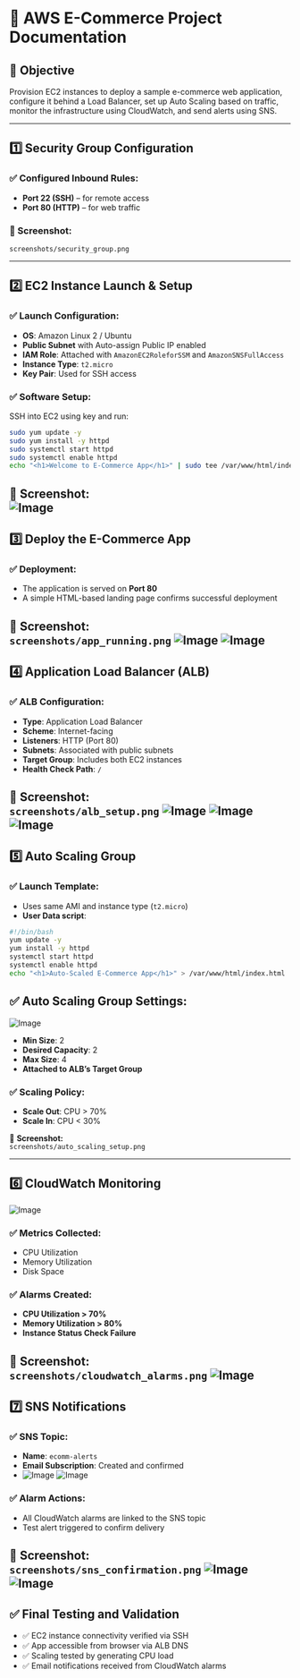 # 🧪 AWS E-Commerce Project Documentation

## 🎯 Objective
Provision EC2 instances to deploy a sample e-commerce web application, configure it behind a Load Balancer, set up Auto Scaling based on traffic, monitor the infrastructure using CloudWatch, and send alerts using SNS.

---

## 1️⃣ Security Group Configuration

### ✅ Configured Inbound Rules:
- **Port 22 (SSH)** – for remote access  
- **Port 80 (HTTP)** – for web traffic

### 📸 Screenshot:
`screenshots/security_group.png`

---

## 2️⃣ EC2 Instance Launch & Setup

### ✅ Launch Configuration:
- **OS**: Amazon Linux 2 / Ubuntu  
- **Public Subnet** with Auto-assign Public IP enabled  
- **IAM Role**: Attached with `AmazonEC2RoleforSSM` and `AmazonSNSFullAccess`  
- **Instance Type**: `t2.micro`  
- **Key Pair**: Used for SSH access  

### ✅ Software Setup:
SSH into EC2 using key and run:
```bash
sudo yum update -y
sudo yum install -y httpd
sudo systemctl start httpd
sudo systemctl enable httpd
echo "<h1>Welcome to E-Commerce App</h1>" | sudo tee /var/www/html/index.html
```
📸 **Screenshot:**  
![Image](https://github.com/user-attachments/assets/4ad11a8f-7533-44d6-8101-685571132338)
---

## 3️⃣ Deploy the E-Commerce App

### ✅ Deployment:
- The application is served on **Port 80**
- A simple HTML-based landing page confirms successful deployment

📸 **Screenshot:**  
`screenshots/app_running.png`
![Image](https://github.com/user-attachments/assets/0049b011-a34b-409f-a51a-bc33255915f4)
![Image](https://github.com/user-attachments/assets/a9bce9ba-d31a-4622-a34f-4418a57a57cb)
---

## 4️⃣ Application Load Balancer (ALB)

### ✅ ALB Configuration:
- **Type**: Application Load Balancer  
- **Scheme**: Internet-facing  
- **Listeners**: HTTP (Port 80)  
- **Subnets**: Associated with public subnets  
- **Target Group**: Includes both EC2 instances  
- **Health Check Path**: `/`

📸 **Screenshot:**  
`screenshots/alb_setup.png`
![Image](https://github.com/user-attachments/assets/66ac2f5e-50ae-4a69-9329-59fbbc426482)
![Image](https://github.com/user-attachments/assets/27f60f6f-4bea-4638-ac1a-eacc7496b457)
![Image](https://github.com/user-attachments/assets/42bb81a9-01f4-497e-8831-f1095e4ec67b)
---

## 5️⃣ Auto Scaling Group

### ✅ Launch Template:
- Uses same AMI and instance type (`t2.micro`)  
- **User Data script**:
```bash
#!/bin/bash
yum update -y
yum install -y httpd
systemctl start httpd
systemctl enable httpd
echo "<h1>Auto-Scaled E-Commerce App</h1>" > /var/www/html/index.html
```
## ✅ Auto Scaling Group Settings:
![Image](https://github.com/user-attachments/assets/d2ca069a-c901-4892-b461-cf6d6dd78711)

- **Min Size**: 2  
- **Desired Capacity**: 2  
- **Max Size**: 4  
- **Attached to ALB’s Target Group**

### ✅ Scaling Policy:
- **Scale Out**: CPU > 70%  
- **Scale In**: CPU < 30%

📸 **Screenshot:**  
`screenshots/auto_scaling_setup.png`

---

## 6️⃣ CloudWatch Monitoring
![Image](https://github.com/user-attachments/assets/2d21e905-9a2a-4c0c-bfd9-ff20c6aac855)
### ✅ Metrics Collected:
- CPU Utilization  
- Memory Utilization  
- Disk Space  

### ✅ Alarms Created:
- **CPU Utilization > 70%**  
- **Memory Utilization > 80%**  
- **Instance Status Check Failure**

📸 **Screenshot:**  
`screenshots/cloudwatch_alarms.png`
![Image](https://github.com/user-attachments/assets/68943a9e-f789-4c45-86fc-152c6674ef6e)
---

## 7️⃣ SNS Notifications

### ✅ SNS Topic:
- **Name**: `ecomm-alerts`  
- **Email Subscription**: Created and confirmed
- ![Image](https://github.com/user-attachments/assets/05e463a7-faed-4c29-9a1b-7a72747ac2ee)
![Image](https://github.com/user-attachments/assets/4e343624-d8e0-461b-8548-52d74b11e279)

### ✅ Alarm Actions:
- All CloudWatch alarms are linked to the SNS topic  
- Test alert triggered to confirm delivery  

📸 **Screenshot:**  
`screenshots/sns_confirmation.png`
![Image](https://github.com/user-attachments/assets/c2840a50-fb4d-4a0b-b095-4e43abce76b7)
![Image](https://github.com/user-attachments/assets/a6ef7990-949d-4475-82b9-9772a777ed61)
---

## ✅ Final Testing and Validation

- ✅ EC2 instance connectivity verified via SSH  
- ✅ App accessible from browser via ALB DNS  
- ✅ Scaling tested by generating CPU load  
- ✅ Email notifications received from CloudWatch alarms

